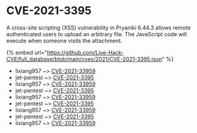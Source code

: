# CVE-2021-3395

A cross-site scripting (XSS) vulnerability in Pryaniki 6.44.3 allows remote authenticated users to upload an arbitrary file. The JavaScript code will execute when someone visits the attachment.

{% embed url="https://github.com/Live-Hack-CVE/full_database/blob/main/cves/2021/CVE-2021-3395.json" %}


* lixiang957 ~> [CVE-2021-33959](https://www.alice-snow.ru/2021/database/cve-2021-3395/cve-2021-33959-lixiang957)
* jet-pentest ~> [CVE-2021-3395](https://www.alice-snow.ru/2021/database/cve-2021-3395/cve-2021-3395-jet-pentest)
* lixiang957 ~> [CVE-2021-33959](https://www.alice-snow.ru/2021/database/cve-2021-3395/cve-2021-33959-lixiang957)
* jet-pentest ~> [CVE-2021-3395](https://www.alice-snow.ru/2021/database/cve-2021-3395/cve-2021-3395-jet-pentest)
* lixiang957 ~> [CVE-2021-33959](https://www.alice-snow.ru/2021/database/cve-2021-3395/cve-2021-33959-lixiang957)
* jet-pentest ~> [CVE-2021-3395](https://www.alice-snow.ru/2021/database/cve-2021-3395/cve-2021-3395-jet-pentest)
* lixiang957 ~> [CVE-2021-33959](https://www.alice-snow.ru/2021/database/cve-2021-3395/cve-2021-33959-lixiang957)
* jet-pentest ~> [CVE-2021-3395](https://www.alice-snow.ru/2021/database/cve-2021-3395/cve-2021-3395-jet-pentest)
* lixiang957 ~> [CVE-2021-33959](https://www.alice-snow.ru/2021/database/cve-2021-3395/cve-2021-33959-lixiang957)